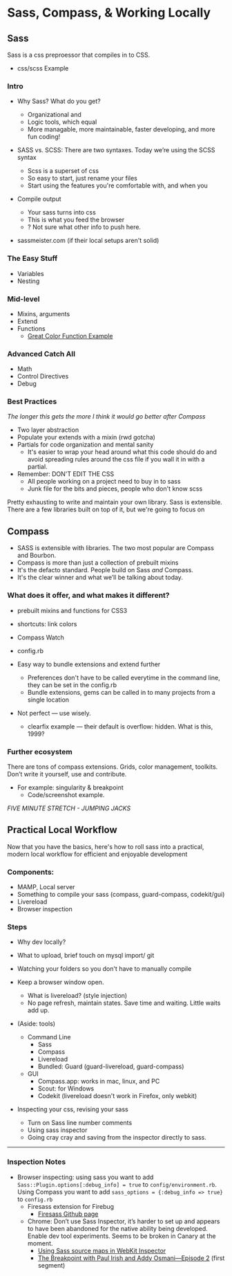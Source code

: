 # Sass, Compass, & Working Locally

## Sass

Sass is a css preproessor that compiles in to CSS.

-  css/scss Example

### Intro

-  Why Sass? What do you get?
    - Organizational and
    - Logic tools, which equal
    - More managable, more maintainable, faster developing, and more fun coding!
-  SASS vs. SCSS: There are two syntaxes. Today we’re using the SCSS syntax
    - Scss is a superset of css
    - So easy to start, just rename your files
    - Start using the features you're comfortable with, and when you
-  Compile output
    - Your sass turns into css
    - This is what you feed the browser
    - ? Not sure what other info to push here.

-  sassmeister.com (if their local setups aren't solid)

### The Easy Stuff

-  Variables
-  Nesting

### Mid-level

-  Mixins, arguments
-  Extend
-  Functions
    -  [Great Color Function Example](http://sassme.arc90.com/)

### Advanced Catch All

-  Math
-  Control Directives
-  Debug

### Best Practices

*The longer this gets the more I think it would go better after Compass*

- Two layer abstraction
- Populate your extends with a mixin (rwd gotcha)
- Partials for code organization and mental sanity
    - It's easier to wrap your head around what this code should do and avoid spreading rules around the css file if you wall it in with a partial.
- Remember: DON'T EDIT THE CSS
    - All people working on a project need to buy in to sass
    - Junk file for the bits and pieces, people who don't know scss

Pretty exhausting to write and maintain your own library. Sass is extensible. There are a few libraries built on top of it, but we're going to focus on

## Compass

- SASS is extensible with libraries. The two most popular are Compass and Bourbon.
- Compass is more than just a collection of prebuilt mixins
- It's the defacto standard. People build on Sass *and* Compass.
- It's the clear winner and what we’ll be talking about today.

### What does it offer, and what makes it different?

-  prebuilt mixins and functions for CSS3
-  shortcuts: link colors
-  Compass Watch
-  config.rb
-  Easy way to bundle extensions and extend further
    -  Preferences don't have to be called everytime in the command line, they can be set in the config.rb
    -  Bundle extensions, gems can be called in to many projects from a single location

-  Not perfect — use wisely.
    -  clearfix example — their default is overflow: hidden. What is this, 1999?

### Further ecosystem

There are tons of compass extensions. Grids, color management, toolkits.
Don’t write it yourself, use and contribute.

-  For example: singularity & breakpoint
    -  Code/screenshot example.

_*FIVE MINUTE STRETCH - JUMPING JACKS*_

## Practical Local Workflow

Now that you have the basics, here's how to roll sass into a practical, modern local workflow for efficient and enjoyable development

### Components:

-  MAMP, Local server
-  Something to compile your sass (compass, guard-compass, codekit/gui)
-  Livereload
-  Browser inspection

### Steps

- Why dev locally?
- What to upload, brief touch on mysql import/ git

- Watching your folders so you don't have to manually compile

- Keep a browser window open.
    - What is livereload? (style injection)
    - No page refresh, maintain states. Save time and waiting. Little waits add up.

- (Aside: tools)
    -  Command Line
        -  Sass
        -  Compass
        -  Livereload
        -  Bundled: Guard (guard-livereload, guard-compass)
    -  GUI
        -  Compass.app: works in mac, linux, and PC
        -  Scout: for Windows
        -  Codekit (livereload doesn't work in Firefox, only webkit)

- Inspecting your css, revising your sass
    - Turn on Sass line number comments
    - Using sass inspector
    - Going cray cray and saving from the inspector directly to sass.

-----------

### Inspection Notes

-  Browser inspecting: using sass you want to add `Sass::Plugin.options[:debug_info] = true` to `config/environment.rb`. Using Compass you want to add `sass_options = {:debug_info => true}` to `config.rb`
    -  Firesass extension for Firebug
        -  [Firesass Github page](https://github.com/nex3/firesass)
    -  Chrome: Don’t use Sass Inspector, it’s harder to set up and appears to have been abandoned for the native ability being developed. Enable dev tool experiments. Seems to be broken in Canary at the moment.
        -  [Using Sass source maps in WebKit Inspector](http://bricss.net/post/33788072565/using-sass-source-maps-in-webkit-inspector)
        -  [The Breakpoint with Paul Irish and Addy Osmani—Episode 2](http://www.youtube.com/watch?v=PPXeWjWp-8Y) (first segment)